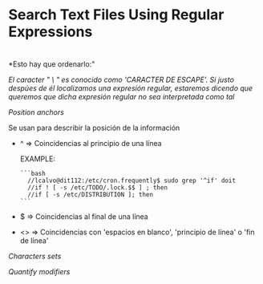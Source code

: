 # Search Text Files Using Regular Expressions <h1> 

*Esto hay que ordenarlo:"

_El caracter " \ " es conocido como 'CARACTER DE ESCAPE'. Si justo despúes de él localizamos una expresión regular, estaremos dicendo que queremos que dicha expresión regular no sea interpretada como tal_

*Position anchors*

Se usan para describir la posición de la información

- ^             => Coincidencias al principio de una línea

     EXAMPLE: 

      ```bash
        //lcalvo@dit112:/etc/cron.frequently$ sudo grep '^if' doit
        //if ! [ -s /etc/TODO/.lock.$$ ] ; then
        //if [ -s /etc/DISTRIBUTION ]; then
      ```
- $             => Coincidencias al final de una línea
- \<\>          => Coincidencias con 'espacios en blanco', 'principio de línea' o 'fin de línea'


        
  
  
*Characters sets*
  
*Quantify modifiers*


